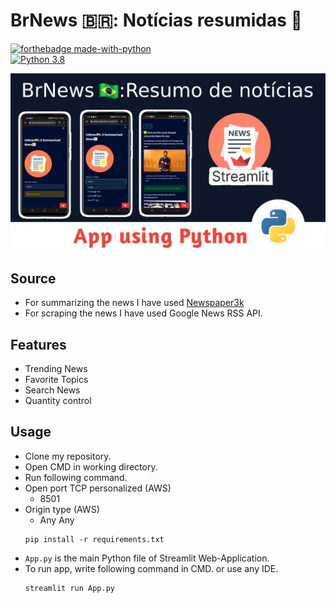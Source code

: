 # BrNews 🇧🇷: Notícias resumidas 📰

[![forthebadge made-with-python](http://ForTheBadge.com/images/badges/made-with-python.svg)](https://www.python.org/)               
[![Python 3.8](https://img.shields.io/badge/python-3.8-blue.svg)](https://www.python.org/downloads/release/python-360/)

<img src="https://github.com/RonierisonMaciel/BrNews/blob/master/thumb.jpg">

## Source
- For summarizing the news I have used [Newspaper3k](https://newspaper.readthedocs.io/en/latest/)
- For scraping the news I have used Google News RSS API.

## Features
- Trending News
- Favorite Topics
- Search News
- Quantity control

## Usage
- Clone my repository.
- Open CMD in working directory.
- Run following command.
- Open port TCP personalized (AWS)
   - 8501
- Origin type (AWS)
   - Any
Any 
  ```
  pip install -r requirements.txt
  ```
- `App.py` is the main Python file of Streamlit Web-Application. 
- To run app, write following command in CMD. or use any IDE.
  ```
  streamlit run App.py
  ```

